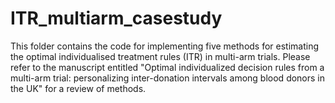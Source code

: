 # ITR_multiarm_casestudy
This folder contains the code for implementing five methods for estimating the optimal individualised treatment rules (ITR) in multi-arm trials. Please refer to the manuscript entitled "Optimal individualized decision rules from a multi-arm trial: personalizing inter-donation intervals among blood donors in the UK" for a review of methods.

